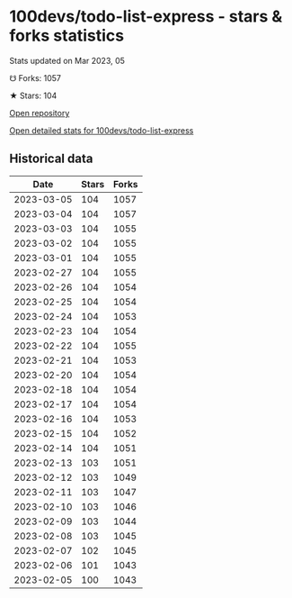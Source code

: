 # 100devs/todo-list-express - stars & forks statistics

Stats updated on Mar 2023, 05

☋ Forks: 1057

★ Stars: 104

[Open repository](https://github.com/100devs/todo-list-express)

[Open detailed stats for 100devs/todo-list-express](https://reviewgithub.com/rep/100devs/todo-list-express)

## Historical data
| Date | Stars | Forks |
|------|-------|-------|
| 2023-03-05 | 104 | 1057 | 
| 2023-03-04 | 104 | 1057 | 
| 2023-03-03 | 104 | 1055 | 
| 2023-03-02 | 104 | 1055 | 
| 2023-03-01 | 104 | 1055 | 
| 2023-02-27 | 104 | 1055 | 
| 2023-02-26 | 104 | 1054 | 
| 2023-02-25 | 104 | 1054 | 
| 2023-02-24 | 104 | 1053 | 
| 2023-02-23 | 104 | 1054 | 
| 2023-02-22 | 104 | 1055 | 
| 2023-02-21 | 104 | 1053 | 
| 2023-02-20 | 104 | 1054 | 
| 2023-02-18 | 104 | 1054 | 
| 2023-02-17 | 104 | 1054 | 
| 2023-02-16 | 104 | 1053 | 
| 2023-02-15 | 104 | 1052 | 
| 2023-02-14 | 104 | 1051 | 
| 2023-02-13 | 103 | 1051 | 
| 2023-02-12 | 103 | 1049 | 
| 2023-02-11 | 103 | 1047 | 
| 2023-02-10 | 103 | 1046 | 
| 2023-02-09 | 103 | 1044 | 
| 2023-02-08 | 103 | 1045 | 
| 2023-02-07 | 102 | 1045 | 
| 2023-02-06 | 101 | 1043 | 
| 2023-02-05 | 100 | 1043 | 

